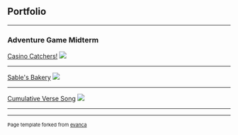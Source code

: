 ## Portfolio

---

### Adventure Game Midterm

[Casino Catchers!](/sample_page)
<img src="images/dummy_thumbnail.jpg?raw=true"/>

---
[Sable's Bakery](/pdf/sample_presentation.pdf)
<img src="images/dummy_thumbnail.jpg?raw=true"/>

---
[Cumulative Verse Song](http://example.com/)
<img src="images/dummy_thumbnail.jpg?raw=true"/>

---






---
<p style="font-size:11px">Page template forked from <a href="https://github.com/evanca/quick-portfolio">evanca</a></p>
<!-- Remove above link if you don't want to attibute -->
